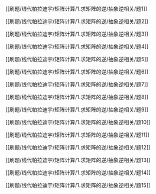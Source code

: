 
[[刷题/线代帕拉迪宇/矩阵计算/1.求矩阵的逆/抽象逆相关/题1]]

[[刷题/线代帕拉迪宇/矩阵计算/1.求矩阵的逆/抽象逆相关/题2]]

[[刷题/线代帕拉迪宇/矩阵计算/1.求矩阵的逆/抽象逆相关/题3]]

[[刷题/线代帕拉迪宇/矩阵计算/1.求矩阵的逆/抽象逆相关/题4]]

[[刷题/线代帕拉迪宇/矩阵计算/1.求矩阵的逆/抽象逆相关/题5]]

[[刷题/线代帕拉迪宇/矩阵计算/1.求矩阵的逆/抽象逆相关/题6]]

[[刷题/线代帕拉迪宇/矩阵计算/1.求矩阵的逆/抽象逆相关/题7]]

[[刷题/线代帕拉迪宇/矩阵计算/1.求矩阵的逆/抽象逆相关/题8]]

[[刷题/线代帕拉迪宇/矩阵计算/1.求矩阵的逆/抽象逆相关/题9]]

[[刷题/线代帕拉迪宇/矩阵计算/1.求矩阵的逆/抽象逆相关/题10]]

[[刷题/线代帕拉迪宇/矩阵计算/1.求矩阵的逆/抽象逆相关/题11]]

[[刷题/线代帕拉迪宇/矩阵计算/1.求矩阵的逆/抽象逆相关/题12]]

[[刷题/线代帕拉迪宇/矩阵计算/1.求矩阵的逆/抽象逆相关/题13]]

[[刷题/线代帕拉迪宇/矩阵计算/1.求矩阵的逆/抽象逆相关/题14]]

[[刷题/线代帕拉迪宇/矩阵计算/1.求矩阵的逆/抽象逆相关/题15]]